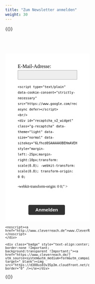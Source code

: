 ```yaml
---
title: "Zum Newsletter anmelden"
weight: 30
---
```


{{<rawhtml>}}
<script type="text/plain" data-cookie-consent="strictly-necessary">
function loadjQuery(e,t){var n=document.createElement("script");n.setAttribute("src",e);n.onload=t;n.onreadystatechange=function(){if(this.readyState=="complete"||this.readyState=="loaded")t()};document.getElementsByTagName("head")[0].appendChild(n)}function main(){
var $cr=jQuery.noConflict();var old_src;$cr(document).ready(function(){$cr(".cr_form").submit(function(){$cr(this).find('.clever_form_error').removeClass('clever_form_error');$cr(this).find('.clever_form_note').remove();$cr(this).find(".musthave").find('input, textarea').each(function(){if(jQuery.trim($cr(this).val())==""||($cr(this).is(':checkbox'))||($cr(this).is(':radio'))){if($cr(this).is(':checkbox')||($cr(this).is(':radio'))){if(!$cr(this).parents(".cr_ipe_item").find(":checked").is(":checked")){$cr(this).parents(".cr_ipe_item").addClass('clever_form_error')}}else{$cr(this).addClass('clever_form_error')}}});if($cr(this).attr("action").search(document.domain)>0&&$cr(".cr_form").attr("action").search("wcs")>0){var cr_email=$cr(this).find('input[name=email]');var unsub=false;if($cr("input['name=cr_subunsubscribe'][value='false']").length){if($cr("input['name=cr_subunsubscribe'][value='false']").is(":checked")){unsub=true}}if(cr_email.val()&&!unsub){$cr.ajax({type:"GET",url:$cr(".cr_form").attr("action").replace("wcs","check_email")+window.btoa($cr(this).find('input[name=email]').val()),success:function(data){if(data){cr_email.addClass('clever_form_error').before("<div class='clever_form_note cr_font'>"+data+"</div>");return false}},async:false})}var cr_captcha=$cr(this).find('input[name=captcha]');if(cr_captcha.val()){$cr.ajax({type:"GET",url:$cr(".cr_form").attr("action").replace("wcs","check_captcha")+$cr(this).find('input[name=captcha]').val(),success:function(data){if(data){cr_captcha.addClass('clever_form_error').after("<div style='display:block' class='clever_form_note cr_font'>"+data+"</div>");return false}},async:false})}}if($cr(this).find('.clever_form_error').length){return false}return true});$cr('input[class*="cr_number"]').change(function(){if(isNaN($cr(this).val())){$cr(this).val(1)}if($cr(this).attr("min")){if(($cr(this).val()*1)<($cr(this).attr("min")*1)){$cr(this).val($cr(this).attr("min"))}}if($cr(this).attr("max")){if(($cr(this).val()*1)>($cr(this).attr("max")*1)){$cr(this).val($cr(this).attr("max"))}}});old_src=$cr("div[rel='captcha'] img:not(.captcha2_reload)").attr("src");if($cr("div[rel='captcha'] img:not(.captcha2_reload)").length!=0){captcha_reload()}});function captcha_reload(){var timestamp=new Date().getTime();$cr("div[rel='captcha'] img:not(.captcha2_reload)").attr("src","");$cr("div[rel='captcha'] img:not(.captcha2_reload)").attr("src",old_src+"?t="+timestamp);return false}

}
if(typeof jQuery==="undefined"){loadjQuery("//ajax.googleapis.com/ajax/libs/jquery/1.4.2/jquery.min.js",main)}else{main()}

</script>


<style>
.cr_site{margin:0;padding:10px 0 0 0;text-align:center;background-color:#eeeeee;}
.cr_font{font-size: 12px;font-family: "Sharktooth";}
.cr_body h2, .cr_header h2{font-size:22px;line-height:28px;margin:0 0 10px 0;}
.cr_body h1, .cr_header h2{font-size:28px;margin-bottom:15px;padding:0;margin-top:0;}
.wrapper, .cr_page{margin:0 0 10px 0;text-align:left;border-radius:4px;}
.cr_header{text-align:center;background: transparent !Important;}
.cr_body label{float:none;clear:both;display:block;width:auto;margin-top:8px;text-align:left;font-weight:bold;position:relative;}
.cr_button{display:inline-block;font-family:'Helvetica', Arial, sans-serif;width:auto;white-space:nowrap;height:32px;margin:5px 5px 0 0;padding:0 22px;text-decoration:none;text-align:center;font-weight:bold;font-style:normal;font-size:15px;line-height:32px;cursor:pointer;border:0;-moz-border-radius:4px;border-radius:4px;-webkit-border-radius:4px;vertical-align:top;}
.cr_button{background-color:#333;color:#ffffff;}
.cr_button:hover,.cr_button-small:hover{opacity:0.7;filter:alpha(opacity=70);}
.powered{padding:20px 0;width:280px;margin:0 auto;}
.formbox{line-height:150%;font-size:12px;color:#333333;padding:20px;background:none;border-radius: 6px 6px 6px 6px;}
.cr_ipe_item label{line-height:150%;font-size:14px;}
.cr_ipe_item textarea {background: none repeat scroll 0 0 #eeeeee;border: 1px solid #aaa;font-family: Helvetica;font-size: 16px;}
.cr_ipe_item input {background: none repeat scroll 0 0 #eeeeee;border: 1px solid #aaa;padding: 5px;font-family: Helvetica;font-size: 16px;}
.cr_ipe_item select {background: none repeat scroll 0 0 #eeeeee;border: 1px solid #aaa;display: block;margin: 0;padding: 5px;width: 100%;font-family: Helvetica;font-size: 16px;}
.cr_ipe_item input.cr_ipe_radio, input.cr_ipe_checkbox {-moz-binding: none;-moz-box-sizing: border-box;background-color: -moz-field !important;border: 2px inset threedface !important;color: -moz-fieldtext !important;cursor: default;height: 13px;padding: 0 !important;width: 13px;}
.cr_ipe_item input.cr_ipe_radio{-moz-appearance: radio;border-radius: 100% 100% 100% 100% !important;margin: 3px 3px 0 5px;}
.submit_container{text-align:center}
.cr_ipe_item{ padding:1px 10px; margin:1px 10px; }
.cr_ipe_item.inactive {display:none;}
.imprint{font-size:0.8em;}
.cr_captcha{padding-left:130px;}
.cr_error{font-size:1.1em;padding:10px;}
.clever_form_error{background-color:#f99; color:#000; border:1px solid #f22 !important}
.clever_form_note {margin:26px 0 0 3px;position:absolute;display:inline; padding: 2px 4px; font-weight:bold;background-color:#f2ecb5; color:#000; font-size:12px !important;  }
.cr_site {background-color:#eee;}
.cr_header {color:#000000;}
.cr_body {background-color:#ffffff;font-size:12px;color:#000000;}
.cr_hr {background-color:#ccc;}
.cr_site a {color:#0084ff;}
.imprint{color:#000;}

</style>


<style id="style">
.cr_site {background-color:#eee;}
.cr_header {color:#000000;}
.cr_body {background-color:#ffffff;font-size:12px;color:#000000;}
.cr_hr {background-color:#ccc;}
.cr_site a {color:#0084ff;}
.imprint {color:#000;}
.cr_form {width:300px;}

</style>


<div style="margin: 70px 0 0 0px;">
<form class="layout_form cr_form cr_font" action="https://eu2.cleverreach.com/f/163950-177790/wcs/" method="post" target="_blank" style= "width: 270px!important;">
	<div class="cr_body cr_page cr_font formbox">
		<div class="non_sortable" style="text-align:left;">
		</div>
		<div class="editable_content" style="text-align:left;">
		<div id="3745877" rel="email" class="cr_ipe_item ui-sortable musthave" style="margin-bottom:px;">
<label for="text3745877" class="itemname" style="font-weight: normal; font-size: 1rem;">E-Mail-Adresse:</label> <input id="text3745877" name="email" value="" type="text" style="width:100%;" />
</div><div id="3745879" rel="recaptcha" class="cr_ipe_item ui-sortable musthave">


	<script type="text/plain" data-cookie-consent="strictly-necessary" src="https://www.google.com/recaptcha/api.js" async defer></script>
	<br/>
	<div id="recaptcha_v2_widget" class="g-recaptcha" data-theme="light" data-size="normal" data-sitekey="6Lfhcd0SAAAAAOBEHmAVEHJeRnrH8T7wPvvNzEPD" style="margin-left:-25px;margin-right:10px;transform: scale(0.8); -webkit-transform: scale(0.8); transform-origin: 0 0;
-webkit-transform-origin: 0 0;" ></div>
	<br/>

	
</div><div id="3745880" rel="button" class="cr_ipe_item ui-sortable submit_container" style="text-align:center; margin-bottom:px;">
<button type="submit" class="cr_button">Anmelden</button>
</div>
        </div>
        
	<noscript><a href="http://www.cleverreach.de">www.CleverReach.de</a></noscript>
    </div>

    <div class="badge" style="text-align:center; border:none !Important; background:transparent !Important;"><a href="https://www.cleverreach.de/?utm_source=system&utm_medium=form&utm_campaign=c163950" target="_blank"><img src="https://d388us03v35p3m.cloudfront.net/cr3_images/badget2.png" border="0" /></a></div>
    
</form>
</div>
{{</rawhtml>}}
